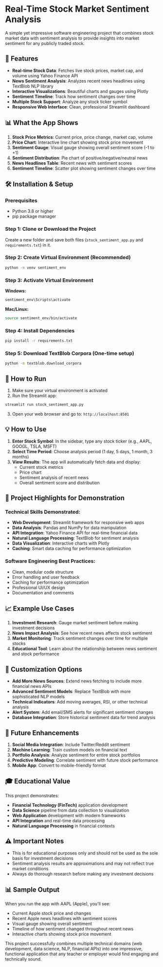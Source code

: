 # Real-Time Stock Market Sentiment Analysis

A simple yet impressive software engineering project that combines stock market data with sentiment analysis to provide insights into market sentiment for any publicly traded stock.

## 🚀 Features

- **Real-time Stock Data**: Fetches live stock prices, market cap, and volume using Yahoo Finance API
- **News Sentiment Analysis**: Analyzes recent news headlines using TextBlob NLP library
- **Interactive Visualizations**: Beautiful charts and gauges using Plotly
- **Sentiment Timeline**: Track how sentiment changes over time
- **Multiple Stock Support**: Analyze any stock ticker symbol
- **Responsive Web Interface**: Clean, professional Streamlit dashboard

## 📊 What the App Shows

1. **Stock Price Metrics**: Current price, price change, market cap, volume
2. **Price Chart**: Interactive line chart showing stock price movement
3. **Sentiment Gauge**: Visual gauge showing overall sentiment score (-1 to +1)
4. **Sentiment Distribution**: Pie chart of positive/negative/neutral news
5. **News Headlines Table**: Recent news with sentiment scores
6. **Sentiment Timeline**: Scatter plot showing sentiment changes over time

## 🛠️ Installation & Setup

### Prerequisites
- Python 3.8 or higher
- pip package manager

### Step 1: Clone or Download the Project
Create a new folder and save both files (`stock_sentiment_app.py` and `requirements.txt`) in it.

### Step 2: Create Virtual Environment (Recommended)
```bash
python -m venv sentiment_env
```

### Step 3: Activate Virtual Environment
**Windows:**
```bash
sentiment_env\Scripts\activate
```

**Mac/Linux:**
```bash
source sentiment_env/bin/activate
```

### Step 4: Install Dependencies
```bash
pip install -r requirements.txt
```

### Step 5: Download TextBlob Corpora (One-time setup)
```bash
python -m textblob.download_corpora
```

## 🚀 How to Run

1. Make sure your virtual environment is activated
2. Run the Streamlit app:
```bash
streamlit run stock_sentiment_app.py
```

3. Open your web browser and go to: `http://localhost:8501`

## 💡 How to Use

1. **Enter Stock Symbol**: In the sidebar, type any stock ticker (e.g., AAPL, GOOGL, TSLA, MSFT)
2. **Select Time Period**: Choose analysis period (1 day, 5 days, 1 month, 3 months)
3. **View Results**: The app will automatically fetch data and display:
   - Current stock metrics
   - Price chart
   - Sentiment analysis of recent news
   - Overall sentiment score and distribution

## 🎯 Project Highlights for Demonstration

### Technical Skills Demonstrated:
- **Web Development**: Streamlit framework for responsive web apps
- **Data Analysis**: Pandas and NumPy for data manipulation
- **API Integration**: Yahoo Finance API for real-time financial data
- **Natural Language Processing**: TextBlob for sentiment analysis
- **Data Visualization**: Interactive charts with Plotly
- **Caching**: Smart data caching for performance optimization

### Software Engineering Best Practices:
- Clean, modular code structure
- Error handling and user feedback
- Caching for performance optimization
- Professional UI/UX design
- Documentation and comments

## 📈 Example Use Cases

1. **Investment Research**: Gauge market sentiment before making investment decisions
2. **News Impact Analysis**: See how recent news affects stock sentiment
3. **Market Monitoring**: Track sentiment changes over time for multiple stocks
4. **Educational Tool**: Learn about the relationship between news sentiment and stock performance

## 🔧 Customization Options

- **Add More News Sources**: Extend news fetching to include more financial news APIs
- **Advanced Sentiment Models**: Replace TextBlob with more sophisticated NLP models
- **Technical Indicators**: Add moving averages, RSI, or other technical analysis
- **Alert System**: Add email/SMS alerts for significant sentiment changes
- **Database Integration**: Store historical sentiment data for trend analysis

## 📝 Future Enhancements

1. **Social Media Integration**: Include Twitter/Reddit sentiment
2. **Machine Learning**: Train custom models on financial text
3. **Portfolio Analysis**: Analyze sentiment for entire stock portfolios
4. **Predictive Modeling**: Correlate sentiment with future stock performance
5. **Mobile App**: Convert to mobile-friendly format

## 🎓 Educational Value

This project demonstrates:
- **Financial Technology (FinTech)** application development
- **Data Science** pipeline from data collection to visualization
- **Web Application** development with modern frameworks
- **API Integration** and real-time data processing
- **Natural Language Processing** in financial contexts

## ⚠️ Important Notes

- This is for educational purposes only and should not be used as the sole basis for investment decisions
- Sentiment analysis results are approximations and may not reflect true market conditions
- Always do thorough research before making any investment decisions

## 📊 Sample Output

When you run the app with AAPL (Apple), you'll see:
- Current Apple stock price and changes
- Recent Apple news headlines with sentiment scores
- Visual gauge showing overall sentiment
- Timeline of how sentiment changed throughout recent news
- Interactive charts showing stock price movement

This project successfully combines multiple technical domains (web development, data science, NLP, financial APIs) into one impressive, functional application that any teacher or employer would find engaging and technically sound.